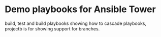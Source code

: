 # Demo playbooks for Ansible Tower

build, test and build playbooks showing how to cascade playbooks, projectb is for showing support for branches.
